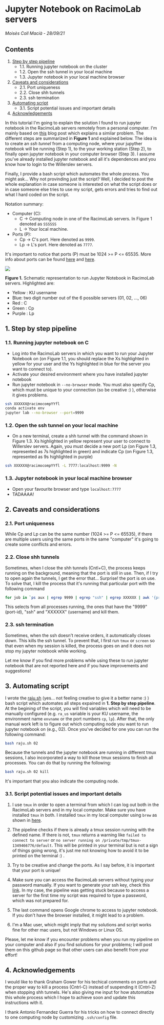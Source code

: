 # Jupyter Notebook on RacimoLab servers

###### Moisès Coll Macià - 28/09/21

## Contents

1. [Step by step pipeline](#stepbystep)
    - 1.1. Running jupyter notebook on the cluster
    - 1.2. Open the ssh tunnel in your local machine
    - 1.3. Jupyter notebook in your local machine browser
2. [Caveats and considerations](#caveats)
    - 2.1. Port uniqueness
    - 2.2. Close shh tunnels
    - 2.3. ssh termination
3. [Automating script](#script)
    - 3.1. Script potential issues and important details
4. [Acknowledgements](#ackn)

In this tutorial I'm going to explain the solution I found to run jupyter notebook in the RacimoLab servers remotely from a personal computer. I'm mainly based on [this](https://medium.com/@sankarshan7/how-to-run-jupyter-notebook-in-server-which-is-at-multi-hop-distance-a02bc8e78314) blog post which explains a similar problem. The different steps are summarized in **Figure 1** and explained below. The idea is to create an *ssh tunnel* from a computing node, where your jupyther notebook will be running (Step 1), to the your working station (Step 2), to finally open jupyter notebook in your computer browser (Step 3). I assume you've already installed jupyter notebook and all it's dependences and you know how to login to the Willerslev servers. 

Finally, I provide a bash script which automates the whole process. You might ask... Why not provinding just the script? Well, I decided to post the whole explanation in case someone is interested on what the script does or in case someone else tries to use my script, gets errors and tries to find out what I hard coded on the script. 

Notation summary:

- Computer (C):
    - C -> Computing node in one of the RacimoLab servers. In Figure 1 denoted as `SSSSSS`
    - L -> Your local machine.
- Ports (P):
    - Cp -> C's port. Here denoted as `9999`.
    - Lp -> L's port. Here denoted as `7777`.
    
It's important to notice that ports (P) must be 1024 >= P <= 65535. More info about ports can be found [here](https://www.ssh.com/ssh/port) and [here](https://linuxhint.com/change_default_ssh_port/).

![](Figure1.png)

**Figure 1.** Schematic representation to run Jupyter Notebook in RacimoLab servers. Highlighted are:
- Yellow : KU username
- Blue: two digit number out of the 6 possible servers (01, 02, ..., 06)
- Red : C
- Green : Cp
- Purple : Lp

<a name="stepbystep"></a>
## 1. Step by step pipeline

### 1.1. Running jupyter notebook on C

- Log into the RacimoLab servers in which you want to run your Jupyter Notebook on (on Figure 1.1, you should replace the Xs highlighted in yellow for your user and the Ys highlighted in blue for the server you want to connect to).
- Activate your desired environment where you have installed jupyter notebook
- Run jupyter notebook in `--no-browser` mode. You must also specify Cp, which must be unique to your connection (so be creative :) ), otherwise it gives problems. 


```bash
ssh XXXXXX@racimocompYYfl
conda activate env
jupyter lab --no-browser --port=9999
```

### 1.2. Open the ssh tunnel on your local machine

- On a new terminal, create a shh tunnel with the command shown in Figure 1.3. Xs highlighted in yellow represent your user to connect to Willerslev servers. Again, you must decide a new port Lp (on Figure 1.3, represented as 7s highlighted in green) and indicate Cp (on Figure 1.3, represented as 9s highlighted in purple)

```bash
ssh XXXXXX@racimocompYYfl -L 7777:localhost:9999 -N
```

### 1.3. Jupyter notebook in your local machine browser

- Open your favourite browser and type `localhost:7777`
- TADAAAA!

<a name="caveats"></a>
## 2. Caveats and considerations

### 2.1. Port uniqueness

While Cp and Lp can be the same number (1024 >= P <= 65535), if there are multiple users using the same ports in the same "computer" it's going to create some conflicts and errors. 

### 2.2. Close shh tunnels

Sometimes, when I close the shh tunnels (Cntl+C), the process keeps running on the background, meaning that the port is still in use. Then, if I try to open again the tunnels, I get the error that... Surprise! the port is on use. To solve that, I kill the process that it's running that particular port with the following command

```bash
for job in `ps aux | egrep 9999 | egrep "ssh" | egrep XXXXXX | awk '{print $2}'`; do kill -9 ${job}; done
```

This selects from all processes running, the ones that have the "9999" (port-id), "ssh" and "XXXXXX" (username) and kill them. 

### 2.3. ssh termination

Sometimes, when the ssh doesn't receive orders, it automatically closes down. This kills the ssh tunnel. To prevent that, I first run `tmux` or `screen` so that even when my session is killed, the process goes on and it does not stop my jupyter notebook while working. 

Let me know if you find more problems while using these to run jupyter notebook that are not reported here and if you have improvements and suggestions!

<a name="script"></a>
## 3. Automating script

I wrote the [raju.sh](raju.sh) (yes... not feeling creative to give it a better name :) ) bash script which automates all steps expained in **1. Step by step pipeline**. At the begining of the script, you will find variables which will need to be manually configured (e.g. `ra_us` variable is your KU username, the environment name `envname` or the port numbers `cp`, `lp`). After that, the only manual work left is to figure out which computing node you want to run jupyter notebook on (e.g., 02). Once you've decided for one you can run the following command:

```bash
bash raju.sh 02
```

Because the tunnels and the jupyter notebook are running in different tmux sessions, I also incorporated a way to kill those tmux sessions to finish all processes. You can do that by running the following:

```bash
bash raju.sh 02 kill
```

It's important that you also indicate the computing node.

### 3.1. Script potential issues and important details

1. I use `tmux` in order to open a terminal from which I can log out both in the RacimoLab servers and in my local computer. Make sure you have installed `tmux` in both. I installed `tmux` in my local computer using `brew` as shown in [here](https://linuxize.com/post/getting-started-with-tmux/).

2. The pipeline checks if there is already a tmux session running with the defined name. If there is not, `tmux` returns a warning like `failed to connect to server` or `no server running on /private/tmp/tmux-1349466776/default`. This will be printed in your terminal but is not a sign of things going wrong, it's just me not knowing how to avoid it to be printed on the terminal :) .

3. Try to be creative and change the ports. As I say before, it is important that your port is unique!

4. Make sure you can access the RacimoLab servers without typing your password manually. If you want to generate your ssh key, check this [link](https://github.com/RacimoLab/it-docs/blob/main/ssh.md). In my case, the pipeline was getting stuck because to access a server for the first time my script was required to type a password, which was not prepared for.

5. The last command opens Google chrome to access to jupyter notebook. If you don't have the browser installed, it might lead to a problem.

6. I'm a Mac user, which might imply that my solutions and script works fine for other mac users, but not Windows or Linux OS.

Please, let me know if you encounter problems when you run my pipeline on your computer and also if you find solutions for your problems; I will post them on this github page so that other users can also benefit from your effort!

<a name="ackn"></a>
## 4. Acknowledgements

I would like to thank Graham Gower for his techical comments on ports and the proper way to kill a process (Cntrl-C) instead of suspending it (Cntrl-Z) when stopping shh tunnels. He's also giving me input for how atutomatize this whole process which I hope to achieve soon and update this instructions with it. 

I thank Antonio Fernandez Guerra for his tricks on how to connect directly to one computing node by customizing `.ssh/config` file. 
